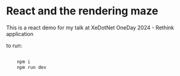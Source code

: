 # React and the rendering maze

This is a react demo for my talk at XeDotNet OneDay 2024 - Rethink application

to run:
``` bash

    npm i
    npm run dev

```